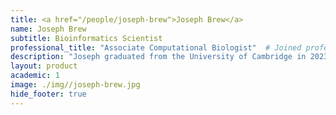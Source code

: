 ```yaml
---
title: <a href="/people/joseph-brew">Joseph Brew</a>
name: Joseph Brew
subtitle: Bioinformatics Scientist
professional_title: "Associate Computational Biologist"  # Joined professional titles
description: "Joseph graduated from the University of Cambridge in 2023 with an MPhil in computational biology and from Columbia University in 2022 with a BA in computer science and mathematics. During his MPhil, he worked with Dr JT McCrone and Dr Erick Matsen on phylodynamic research studying latency in the natural reservoir of Ebola virus. He is currently an Associate Computational Biologist in the Park Lab."
layout: product
academic: 1
image: ./img//joseph-brew.jpg
hide_footer: true
---
```

